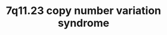 ---
annotations:
- type: Disease Ontology
  value: genetic disease
- type: Pathway Ontology
  value: disease pathway
- type: Disease Ontology
  value: Williams-Beuren syndrome
authors:
- Fehrhart
- Egonw
communities:
- RareDiseases
description: '7q11.23 copy number variation syndrome (MIM 609757, also called Williams-Beuren
  region duplication syndrome, WBS duplication syndrome, Chromosome 7q11.23 duplication
  syndrome, or Somerville-van-der-Aa syndrome) is a copy number variation syndrome
  with a duplication in the region chr7:72,744,454-74,142,513 (GRCh37/hg19). The breakpoint
  is defined from Carolyn B Mervis 7q11.23 Duplication Syndrome in Gene Reviews PMID:
  20301295.'
last-edited: 2021-06-02
organisms:
- Homo sapiens
redirect_from:
- /index.php/Pathway:WP4932
- /instance/WP4932
schema-jsonld:
- '@context': https://schema.org/
  '@id': https://wikipathways.github.io/pathways/WP4932.html
  '@type': Dataset
  creator:
    '@type': Organization
    name: WikiPathways
  description: '7q11.23 copy number variation syndrome (MIM 609757, also called Williams-Beuren
    region duplication syndrome, WBS duplication syndrome, Chromosome 7q11.23 duplication
    syndrome, or Somerville-van-der-Aa syndrome) is a copy number variation syndrome
    with a duplication in the region chr7:72,744,454-74,142,513 (GRCh37/hg19). The
    breakpoint is defined from Carolyn B Mervis 7q11.23 Duplication Syndrome in Gene
    Reviews PMID: 20301295.'
  keywords:
  - guanosine 5'-monophosphate residue
  - FBLN2
  - USF1
  - GAPDH
  - VPS9D1
  - CLDN1
  - NUP62
  - S-adenosyl-L-methionine
  - Clostridium enterotoxin
  - HDAC3
  - RN7SL265P
  - SNAP25
  - ATF4
  - ELN
  - VPS37D
  - hsa-mir-4284
  - Eukaryotic Translation Initiation
  - SF3B1
  - MYBBP1A
  - VPS37C
  - HDAC6
  - BTK
  - B-WICH chromatin remodelling complex
  - PRKG1
  - VAMP2
  - GTF2IRD1
  - MYC
  - CFL1
  - HMGA1
  - GABA
  - ABHD11-AS1
  - BRD4
  - STX1A
  - Dopamine
  - EIF2A
  - FZD9
  - ATP
  - ATPAF1
  - ATP5MC3
  - ATP5MC2
  - MAPK3
  - MVB12A
  - synaptonemal complex
  - UBE2E3
  - PKLR
  - DNAJC30
  - N7-methylguanosine 5'-phosphate residue
  - TMEM270
  - SMARCA5
  - ATP8
  - RFC2
  - STAG3L2
  - CLDN3
  - FBN1
  - Serotonin
  - SQSTM1
  - HOXC8
  - Oxoglutarate dehydrogenase complex
  - ER stress
  - MIR590
  - DLST
  - GRIP1
  - OGDH
  - Lipogenesis
  - Botulinum neurotoxin type C
  - EIF2AK3
  - ULK1
  - Endosomal budding
  - UBE2E1
  - UBE2L6
  - SNARE complex
  - DLD
  - BAZ1B
  - TRIM50
  - H2AX
  - rapamycin
  - BCL7B
  - FKBP6
  - CLDN4
  - GRB2
  - ' '
  - CLIP2
  - LAT2
  - ATP5E
  - 'DDX21 '
  - VPS37A
  - TBL2
  - GTF2I
  - RNA5SP233
  - DEK
  - RNU6-1080P
  - EIF4H
  - ESCRT-I complex
  - TSG101
  - ACACB
  - CLASP1
  - rRNA
  - VPS28
  - CLTC
  - 'Tight junctions '
  - FBLN5
  - PCNA
  - RB1
  - CLASP2
  - Glutamate
  - Apoptosis
  - CHTF18
  - HDAC2
  - LIMK1
  - CDKN1C
  - ATP synthase F0 and F1 complex
  - RNU6-1070P
  - BECN1
  - ATP5O
  - RFC5
  - L-tyrosine residue
  - UBIAD1
  - Wnt Signaling
  - NRG1
  - ATP5D
  - MYO1C
  - ACACA
  - ERCC6
  - ABHD11
  - HSPA2
  - FAS
  - ATP5B
  - Acetylcholine
  - ATPAF2
  - RNU6-1198P
  - Norepinephrine
  - BUD23
  - Signaling Pathway
  - glucose
  - TCA cycle
  - FK506
  - Elastic fibre formation
  - VPS37B
  - CTNNB1
  - CLDN5
  - S-adenosyl-L-homocysteine
  - Virus budding
  - ELN-AS1
  - ATP5PB
  - ATP5A1
  - WNT2
  - METTL27
  - MLXIPL
  - Cl-
  - ATP5MC1
  - ATP6
  - ADP
  - 'B Cell Receptor '
  license: CC0
  name: 7q11.23 copy number variation syndrome
seo: CreativeWork
title: 7q11.23 copy number variation syndrome
wpid: WP4932
---